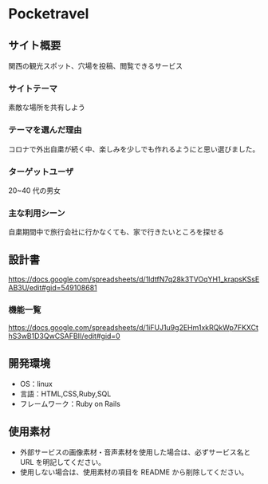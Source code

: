 # Pocketravel

## サイト概要

関西の観光スポット、穴場を投稿、閲覧できるサービス

### サイトテーマ

素敵な場所を共有しよう

### テーマを選んだ理由

コロナで外出自粛が続く中、楽しみを少しでも作れるようにと思い選びました。

### ターゲットユーザ

20~40 代の男女

### 主な利用シーン

自粛期間中で旅行会社に行かなくても、家で行きたいところを探せる

## 設計書

https://docs.google.com/spreadsheets/d/1ldtfN7q28k3TVOqYH1_krapsKSsEAB3U/edit#gid=549108681

### 機能一覧

https://docs.google.com/spreadsheets/d/1iFUJ1u9g2EHm1xkRQkWp7FKXCthS3wB1D3QwCSAFBII/edit#gid=0

## 開発環境

- OS：linux
- 言語：HTML,CSS,Ruby,SQL
- フレームワーク：Ruby on Rails
<!--- JS ライブラリ：jQuery-->
<!--- 仮想環境：Vagrant,VirtualBox-->

## 使用素材

- 外部サービスの画像素材・音声素材を使用した場合は、必ずサービス名と URL を明記してください。
- 使用しない場合は、使用素材の項目を README から削除してください。
